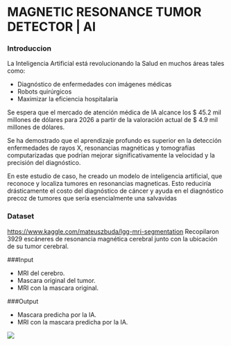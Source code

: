 # MAGNETIC RESONANCE TUMOR DETECTOR | AI

### Introduccion
La Inteligencia Artificial está revolucionando la Salud en muchos áreas tales como:

- Diagnóstico de enfermedades con imágenes médicas
- Robots quirúrgicos
- Maximizar la eficiencia hospitalaria

Se espera que el mercado de atención médica de IA alcance los $ 45.2 mil millones de dólares para 2026 a partir de la valoración actual de $ 4.9 mil millones de dólares.

Se ha demostrado que el aprendizaje profundo es superior en la detección enfermedades de rayos X, resonancias magnéticas y tomografías computarizadas que podrían mejorar significativamente la velocidad y la precisión del diagnóstico.

En este estudio de caso, he creado un modelo de inteligencia artificial, que reconoce y localiza tumores en resonancias magneticas. Esto reduciría drásticamente el costo del diagnóstico de cáncer y ayuda en el diagnóstico precoz de tumores que sería esencialmente una salvavidas

### Dataset
https://www.kaggle.com/mateuszbuda/lgg-mri-segmentation
Recopilaron 3929 escáneres de resonancia magnética cerebral junto con
la ubicación de su tumor cerebral.

###Input
- MRI del cerebro.
- Mascara original del tumor.
- MRI con la mascara original.

###Output
- Mascara predicha por la IA.
- MRI con la mascara predicha por la IA.


![](https://media-exp1.licdn.com/dms/image/C4D05AQEkcQVDcDkqww/feedshare-thumbnail_720_1280/0/1664585498373?e=1666033200&v=beta&t=aoirbNjX-ZT5CHv8Qu7qNr7Y9msROeytU-wQb5xf04Y)
